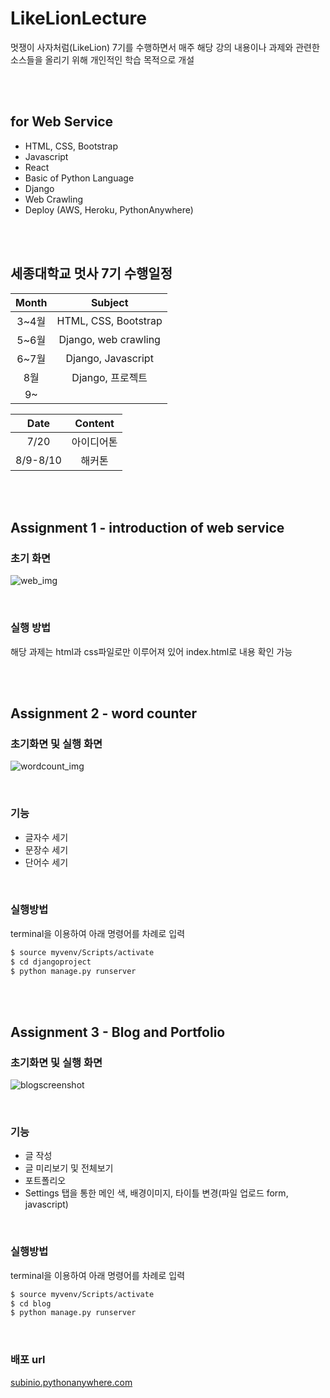 # LikeLionLecture
멋쟁이 사자처럼(LikeLion) 7기를 수행하면서 매주 해당 강의 내용이나 과제와 관련한 소스들을 올리기 위해 개인적인 학습 목적으로 개설

<br><br>

## for Web Service
* HTML, CSS, Bootstrap
* Javascript
* React
* Basic of Python Language
* Django
* Web Crawling
* Deploy (AWS, Heroku, PythonAnywhere)

<br><br>

## 세종대학교 멋사 7기 수행일정
|Month|Subject|
|:--:|:--:|
|3~4월|HTML, CSS, Bootstrap|
|5~6월|Django, web crawling|
|6~7월|Django, Javascript|
|8월|Django, 프로젝트|
|9~|   |

|Date|Content|
|:--:|:--:|
|7/20|아이디어톤|
|8/9-8/10|해커톤|


<br><br>

## Assignment 1 - introduction of web service
### 초기 화면
![web_img](https://user-images.githubusercontent.com/49118667/60120294-78a0e680-97bb-11e9-895c-aeddb397db51.png) 

<br>

### 실행 방법
해당 과제는 html과 css파일로만 이루어져 있어 index.html로 내용 확인 가능

<br><br>

## Assignment 2 - word counter
### 초기화면 및 실행 화면
![wordcount_img](https://user-images.githubusercontent.com/49118667/60120009-d1bc4a80-97ba-11e9-918b-33cabc4b848b.png)

<br>

### 기능
* 글자수 세기
* 문장수 세기
* 단어수 세기

<br>

### 실행방법
terminal을 이용하여 아래 명령어를 차례로 입력
```bash
$ source myvenv/Scripts/activate
$ cd djangoproject
$ python manage.py runserver
```

<br><br>

## Assignment 3 - Blog and Portfolio
### 초기화면 및 실행 화면
![blogscreenshot](https://user-images.githubusercontent.com/49118667/61642567-195fc480-acdc-11e9-931c-012b09e21be2.JPG)

<br>

### 기능
* 글 작성
* 글 미리보기 및 전체보기
* 포트폴리오
* Settings 탭을 통한 메인 색, 배경이미지, 타이틀 변경(파일 업로드 form,  javascript)

<br>

### 실행방법
terminal을 이용하여 아래 명령어를 차례로 입력
```bash
$ source myvenv/Scripts/activate
$ cd blog
$ python manage.py runserver
```

<br>

### 배포 url
[subinio.pythonanywhere.com](subinio.pythonanywhere.com)
